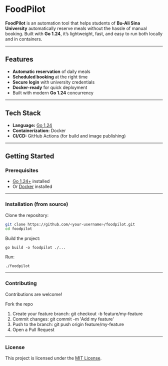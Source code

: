 # FoodPilot  

**FoodPilot** is an automation tool that helps students of **Bu-Ali Sina University** automatically reserve meals without the hassle of manual booking. Built with **Go 1.24**, it’s lightweight, fast, and easy to run both locally and in containers.  

---

## Features  

-  **Automatic reservation** of daily meals  
-  **Scheduled booking** at the right time  
-  **Secure login** with university credentials  
-  **Docker-ready** for quick deployment  
-  Built with modern **Go 1.24** concurrency  

---

## Tech Stack  

- **Language:** [Go 1.24](https://go.dev/)  
- **Containerization:** Docker  
- **CI/CD:** GitHub Actions (for build and image publishing)  

---

## Getting Started  

### Prerequisites  
- [Go 1.24+](https://go.dev/dl/) installed  
- Or [Docker](https://docs.docker.com/get-docker/) installed  

---

### Installation (from source)  

Clone the repository:  

```bash
git clone https://github.com/<your-username>/foodpilot.git
cd foodpilot
```

Build the project:

```
go build -o foodpilot ./...
```

Run:

```
./foodpilot
```

---

### Contributing

Contributions are welcome! 

Fork the repo

1. Create your feature branch: git checkout -b feature/my-feature
2. Commit changes: git commit -m 'Add my feature'
3. Push to the branch: git push origin feature/my-feature
4. Open a Pull Request

--- 

### License

This project is licensed under the [MIT License](./LICENSE).

